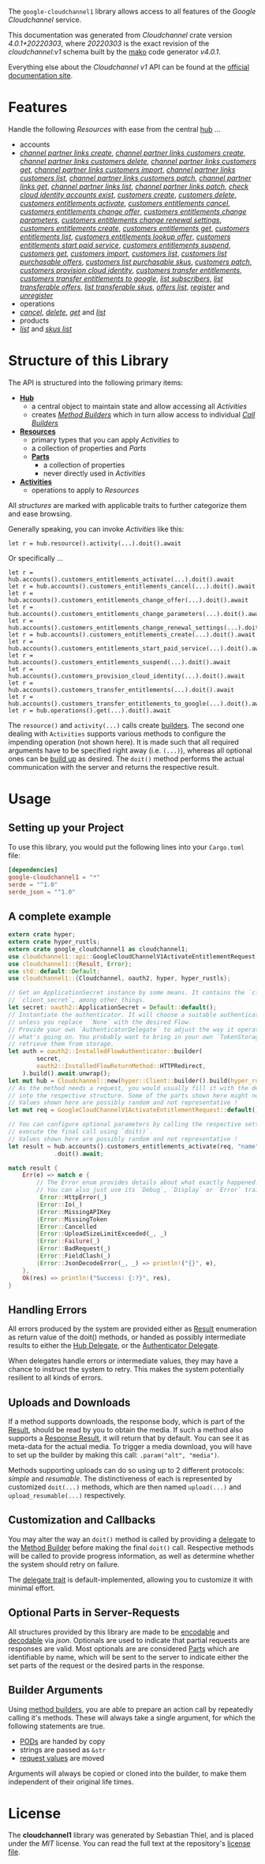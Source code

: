 <!---
DO NOT EDIT !
This file was generated automatically from 'src/generator/templates/api/README.md.mako'
DO NOT EDIT !
-->
The `google-cloudchannel1` library allows access to all features of the *Google Cloudchannel* service.

This documentation was generated from *Cloudchannel* crate version *4.0.1+20220303*, where *20220303* is the exact revision of the *cloudchannel:v1* schema built by the [mako](http://www.makotemplates.org/) code generator *v4.0.1*.

Everything else about the *Cloudchannel* *v1* API can be found at the
[official documentation site](https://cloud.google.com/channel).
# Features

Handle the following *Resources* with ease from the central [hub](https://docs.rs/google-cloudchannel1/4.0.1+20220303/google_cloudchannel1/Cloudchannel) ... 

* accounts
 * [*channel partner links create*](https://docs.rs/google-cloudchannel1/4.0.1+20220303/google_cloudchannel1/api::AccountChannelPartnerLinkCreateCall), [*channel partner links customers create*](https://docs.rs/google-cloudchannel1/4.0.1+20220303/google_cloudchannel1/api::AccountChannelPartnerLinkCustomerCreateCall), [*channel partner links customers delete*](https://docs.rs/google-cloudchannel1/4.0.1+20220303/google_cloudchannel1/api::AccountChannelPartnerLinkCustomerDeleteCall), [*channel partner links customers get*](https://docs.rs/google-cloudchannel1/4.0.1+20220303/google_cloudchannel1/api::AccountChannelPartnerLinkCustomerGetCall), [*channel partner links customers import*](https://docs.rs/google-cloudchannel1/4.0.1+20220303/google_cloudchannel1/api::AccountChannelPartnerLinkCustomerImportCall), [*channel partner links customers list*](https://docs.rs/google-cloudchannel1/4.0.1+20220303/google_cloudchannel1/api::AccountChannelPartnerLinkCustomerListCall), [*channel partner links customers patch*](https://docs.rs/google-cloudchannel1/4.0.1+20220303/google_cloudchannel1/api::AccountChannelPartnerLinkCustomerPatchCall), [*channel partner links get*](https://docs.rs/google-cloudchannel1/4.0.1+20220303/google_cloudchannel1/api::AccountChannelPartnerLinkGetCall), [*channel partner links list*](https://docs.rs/google-cloudchannel1/4.0.1+20220303/google_cloudchannel1/api::AccountChannelPartnerLinkListCall), [*channel partner links patch*](https://docs.rs/google-cloudchannel1/4.0.1+20220303/google_cloudchannel1/api::AccountChannelPartnerLinkPatchCall), [*check cloud identity accounts exist*](https://docs.rs/google-cloudchannel1/4.0.1+20220303/google_cloudchannel1/api::AccountCheckCloudIdentityAccountsExistCall), [*customers create*](https://docs.rs/google-cloudchannel1/4.0.1+20220303/google_cloudchannel1/api::AccountCustomerCreateCall), [*customers delete*](https://docs.rs/google-cloudchannel1/4.0.1+20220303/google_cloudchannel1/api::AccountCustomerDeleteCall), [*customers entitlements activate*](https://docs.rs/google-cloudchannel1/4.0.1+20220303/google_cloudchannel1/api::AccountCustomerEntitlementActivateCall), [*customers entitlements cancel*](https://docs.rs/google-cloudchannel1/4.0.1+20220303/google_cloudchannel1/api::AccountCustomerEntitlementCancelCall), [*customers entitlements change offer*](https://docs.rs/google-cloudchannel1/4.0.1+20220303/google_cloudchannel1/api::AccountCustomerEntitlementChangeOfferCall), [*customers entitlements change parameters*](https://docs.rs/google-cloudchannel1/4.0.1+20220303/google_cloudchannel1/api::AccountCustomerEntitlementChangeParameterCall), [*customers entitlements change renewal settings*](https://docs.rs/google-cloudchannel1/4.0.1+20220303/google_cloudchannel1/api::AccountCustomerEntitlementChangeRenewalSettingCall), [*customers entitlements create*](https://docs.rs/google-cloudchannel1/4.0.1+20220303/google_cloudchannel1/api::AccountCustomerEntitlementCreateCall), [*customers entitlements get*](https://docs.rs/google-cloudchannel1/4.0.1+20220303/google_cloudchannel1/api::AccountCustomerEntitlementGetCall), [*customers entitlements list*](https://docs.rs/google-cloudchannel1/4.0.1+20220303/google_cloudchannel1/api::AccountCustomerEntitlementListCall), [*customers entitlements lookup offer*](https://docs.rs/google-cloudchannel1/4.0.1+20220303/google_cloudchannel1/api::AccountCustomerEntitlementLookupOfferCall), [*customers entitlements start paid service*](https://docs.rs/google-cloudchannel1/4.0.1+20220303/google_cloudchannel1/api::AccountCustomerEntitlementStartPaidServiceCall), [*customers entitlements suspend*](https://docs.rs/google-cloudchannel1/4.0.1+20220303/google_cloudchannel1/api::AccountCustomerEntitlementSuspendCall), [*customers get*](https://docs.rs/google-cloudchannel1/4.0.1+20220303/google_cloudchannel1/api::AccountCustomerGetCall), [*customers import*](https://docs.rs/google-cloudchannel1/4.0.1+20220303/google_cloudchannel1/api::AccountCustomerImportCall), [*customers list*](https://docs.rs/google-cloudchannel1/4.0.1+20220303/google_cloudchannel1/api::AccountCustomerListCall), [*customers list purchasable offers*](https://docs.rs/google-cloudchannel1/4.0.1+20220303/google_cloudchannel1/api::AccountCustomerListPurchasableOfferCall), [*customers list purchasable skus*](https://docs.rs/google-cloudchannel1/4.0.1+20220303/google_cloudchannel1/api::AccountCustomerListPurchasableSkuCall), [*customers patch*](https://docs.rs/google-cloudchannel1/4.0.1+20220303/google_cloudchannel1/api::AccountCustomerPatchCall), [*customers provision cloud identity*](https://docs.rs/google-cloudchannel1/4.0.1+20220303/google_cloudchannel1/api::AccountCustomerProvisionCloudIdentityCall), [*customers transfer entitlements*](https://docs.rs/google-cloudchannel1/4.0.1+20220303/google_cloudchannel1/api::AccountCustomerTransferEntitlementCall), [*customers transfer entitlements to google*](https://docs.rs/google-cloudchannel1/4.0.1+20220303/google_cloudchannel1/api::AccountCustomerTransferEntitlementsToGoogleCall), [*list subscribers*](https://docs.rs/google-cloudchannel1/4.0.1+20220303/google_cloudchannel1/api::AccountListSubscriberCall), [*list transferable offers*](https://docs.rs/google-cloudchannel1/4.0.1+20220303/google_cloudchannel1/api::AccountListTransferableOfferCall), [*list transferable skus*](https://docs.rs/google-cloudchannel1/4.0.1+20220303/google_cloudchannel1/api::AccountListTransferableSkuCall), [*offers list*](https://docs.rs/google-cloudchannel1/4.0.1+20220303/google_cloudchannel1/api::AccountOfferListCall), [*register*](https://docs.rs/google-cloudchannel1/4.0.1+20220303/google_cloudchannel1/api::AccountRegisterCall) and [*unregister*](https://docs.rs/google-cloudchannel1/4.0.1+20220303/google_cloudchannel1/api::AccountUnregisterCall)
* operations
 * [*cancel*](https://docs.rs/google-cloudchannel1/4.0.1+20220303/google_cloudchannel1/api::OperationCancelCall), [*delete*](https://docs.rs/google-cloudchannel1/4.0.1+20220303/google_cloudchannel1/api::OperationDeleteCall), [*get*](https://docs.rs/google-cloudchannel1/4.0.1+20220303/google_cloudchannel1/api::OperationGetCall) and [*list*](https://docs.rs/google-cloudchannel1/4.0.1+20220303/google_cloudchannel1/api::OperationListCall)
* products
 * [*list*](https://docs.rs/google-cloudchannel1/4.0.1+20220303/google_cloudchannel1/api::ProductListCall) and [*skus list*](https://docs.rs/google-cloudchannel1/4.0.1+20220303/google_cloudchannel1/api::ProductSkuListCall)




# Structure of this Library

The API is structured into the following primary items:

* **[Hub](https://docs.rs/google-cloudchannel1/4.0.1+20220303/google_cloudchannel1/Cloudchannel)**
    * a central object to maintain state and allow accessing all *Activities*
    * creates [*Method Builders*](https://docs.rs/google-cloudchannel1/4.0.1+20220303/google_cloudchannel1/client::MethodsBuilder) which in turn
      allow access to individual [*Call Builders*](https://docs.rs/google-cloudchannel1/4.0.1+20220303/google_cloudchannel1/client::CallBuilder)
* **[Resources](https://docs.rs/google-cloudchannel1/4.0.1+20220303/google_cloudchannel1/client::Resource)**
    * primary types that you can apply *Activities* to
    * a collection of properties and *Parts*
    * **[Parts](https://docs.rs/google-cloudchannel1/4.0.1+20220303/google_cloudchannel1/client::Part)**
        * a collection of properties
        * never directly used in *Activities*
* **[Activities](https://docs.rs/google-cloudchannel1/4.0.1+20220303/google_cloudchannel1/client::CallBuilder)**
    * operations to apply to *Resources*

All *structures* are marked with applicable traits to further categorize them and ease browsing.

Generally speaking, you can invoke *Activities* like this:

```Rust,ignore
let r = hub.resource().activity(...).doit().await
```

Or specifically ...

```ignore
let r = hub.accounts().customers_entitlements_activate(...).doit().await
let r = hub.accounts().customers_entitlements_cancel(...).doit().await
let r = hub.accounts().customers_entitlements_change_offer(...).doit().await
let r = hub.accounts().customers_entitlements_change_parameters(...).doit().await
let r = hub.accounts().customers_entitlements_change_renewal_settings(...).doit().await
let r = hub.accounts().customers_entitlements_create(...).doit().await
let r = hub.accounts().customers_entitlements_start_paid_service(...).doit().await
let r = hub.accounts().customers_entitlements_suspend(...).doit().await
let r = hub.accounts().customers_provision_cloud_identity(...).doit().await
let r = hub.accounts().customers_transfer_entitlements(...).doit().await
let r = hub.accounts().customers_transfer_entitlements_to_google(...).doit().await
let r = hub.operations().get(...).doit().await
```

The `resource()` and `activity(...)` calls create [builders][builder-pattern]. The second one dealing with `Activities` 
supports various methods to configure the impending operation (not shown here). It is made such that all required arguments have to be 
specified right away (i.e. `(...)`), whereas all optional ones can be [build up][builder-pattern] as desired.
The `doit()` method performs the actual communication with the server and returns the respective result.

# Usage

## Setting up your Project

To use this library, you would put the following lines into your `Cargo.toml` file:

```toml
[dependencies]
google-cloudchannel1 = "*"
serde = "^1.0"
serde_json = "^1.0"
```

## A complete example

```Rust
extern crate hyper;
extern crate hyper_rustls;
extern crate google_cloudchannel1 as cloudchannel1;
use cloudchannel1::api::GoogleCloudChannelV1ActivateEntitlementRequest;
use cloudchannel1::{Result, Error};
use std::default::Default;
use cloudchannel1::{Cloudchannel, oauth2, hyper, hyper_rustls};

// Get an ApplicationSecret instance by some means. It contains the `client_id` and 
// `client_secret`, among other things.
let secret: oauth2::ApplicationSecret = Default::default();
// Instantiate the authenticator. It will choose a suitable authentication flow for you, 
// unless you replace  `None` with the desired Flow.
// Provide your own `AuthenticatorDelegate` to adjust the way it operates and get feedback about 
// what's going on. You probably want to bring in your own `TokenStorage` to persist tokens and
// retrieve them from storage.
let auth = oauth2::InstalledFlowAuthenticator::builder(
        secret,
        oauth2::InstalledFlowReturnMethod::HTTPRedirect,
    ).build().await.unwrap();
let mut hub = Cloudchannel::new(hyper::Client::builder().build(hyper_rustls::HttpsConnectorBuilder::new().with_native_roots().https_or_http().enable_http1().enable_http2().build()), auth);
// As the method needs a request, you would usually fill it with the desired information
// into the respective structure. Some of the parts shown here might not be applicable !
// Values shown here are possibly random and not representative !
let mut req = GoogleCloudChannelV1ActivateEntitlementRequest::default();

// You can configure optional parameters by calling the respective setters at will, and
// execute the final call using `doit()`.
// Values shown here are possibly random and not representative !
let result = hub.accounts().customers_entitlements_activate(req, "name")
             .doit().await;

match result {
    Err(e) => match e {
        // The Error enum provides details about what exactly happened.
        // You can also just use its `Debug`, `Display` or `Error` traits
         Error::HttpError(_)
        |Error::Io(_)
        |Error::MissingAPIKey
        |Error::MissingToken
        |Error::Cancelled
        |Error::UploadSizeLimitExceeded(_, _)
        |Error::Failure(_)
        |Error::BadRequest(_)
        |Error::FieldClash(_)
        |Error::JsonDecodeError(_, _) => println!("{}", e),
    },
    Ok(res) => println!("Success: {:?}", res),
}

```
## Handling Errors

All errors produced by the system are provided either as [Result](https://docs.rs/google-cloudchannel1/4.0.1+20220303/google_cloudchannel1/client::Result) enumeration as return value of
the doit() methods, or handed as possibly intermediate results to either the 
[Hub Delegate](https://docs.rs/google-cloudchannel1/4.0.1+20220303/google_cloudchannel1/client::Delegate), or the [Authenticator Delegate](https://docs.rs/yup-oauth2/*/yup_oauth2/trait.AuthenticatorDelegate.html).

When delegates handle errors or intermediate values, they may have a chance to instruct the system to retry. This 
makes the system potentially resilient to all kinds of errors.

## Uploads and Downloads
If a method supports downloads, the response body, which is part of the [Result](https://docs.rs/google-cloudchannel1/4.0.1+20220303/google_cloudchannel1/client::Result), should be
read by you to obtain the media.
If such a method also supports a [Response Result](https://docs.rs/google-cloudchannel1/4.0.1+20220303/google_cloudchannel1/client::ResponseResult), it will return that by default.
You can see it as meta-data for the actual media. To trigger a media download, you will have to set up the builder by making
this call: `.param("alt", "media")`.

Methods supporting uploads can do so using up to 2 different protocols: 
*simple* and *resumable*. The distinctiveness of each is represented by customized 
`doit(...)` methods, which are then named `upload(...)` and `upload_resumable(...)` respectively.

## Customization and Callbacks

You may alter the way an `doit()` method is called by providing a [delegate](https://docs.rs/google-cloudchannel1/4.0.1+20220303/google_cloudchannel1/client::Delegate) to the 
[Method Builder](https://docs.rs/google-cloudchannel1/4.0.1+20220303/google_cloudchannel1/client::CallBuilder) before making the final `doit()` call. 
Respective methods will be called to provide progress information, as well as determine whether the system should 
retry on failure.

The [delegate trait](https://docs.rs/google-cloudchannel1/4.0.1+20220303/google_cloudchannel1/client::Delegate) is default-implemented, allowing you to customize it with minimal effort.

## Optional Parts in Server-Requests

All structures provided by this library are made to be [encodable](https://docs.rs/google-cloudchannel1/4.0.1+20220303/google_cloudchannel1/client::RequestValue) and 
[decodable](https://docs.rs/google-cloudchannel1/4.0.1+20220303/google_cloudchannel1/client::ResponseResult) via *json*. Optionals are used to indicate that partial requests are responses 
are valid.
Most optionals are are considered [Parts](https://docs.rs/google-cloudchannel1/4.0.1+20220303/google_cloudchannel1/client::Part) which are identifiable by name, which will be sent to 
the server to indicate either the set parts of the request or the desired parts in the response.

## Builder Arguments

Using [method builders](https://docs.rs/google-cloudchannel1/4.0.1+20220303/google_cloudchannel1/client::CallBuilder), you are able to prepare an action call by repeatedly calling it's methods.
These will always take a single argument, for which the following statements are true.

* [PODs][wiki-pod] are handed by copy
* strings are passed as `&str`
* [request values](https://docs.rs/google-cloudchannel1/4.0.1+20220303/google_cloudchannel1/client::RequestValue) are moved

Arguments will always be copied or cloned into the builder, to make them independent of their original life times.

[wiki-pod]: http://en.wikipedia.org/wiki/Plain_old_data_structure
[builder-pattern]: http://en.wikipedia.org/wiki/Builder_pattern
[google-go-api]: https://github.com/google/google-api-go-client

# License
The **cloudchannel1** library was generated by Sebastian Thiel, and is placed 
under the *MIT* license.
You can read the full text at the repository's [license file][repo-license].

[repo-license]: https://github.com/Byron/google-apis-rsblob/main/LICENSE.md


